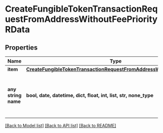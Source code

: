 # CreateFungibleTokenTransactionRequestFromAddressWithoutFeePriorityRData


## Properties
Name | Type | Description | Notes
------------ | ------------- | ------------- | -------------
**item** | [**CreateFungibleTokenTransactionRequestFromAddressWithoutFeePriorityRI**](CreateFungibleTokenTransactionRequestFromAddressWithoutFeePriorityRI.md) |  | 
**any string name** | **bool, date, datetime, dict, float, int, list, str, none_type** | any string name can be used but the value must be the correct type | [optional]

[[Back to Model list]](../README.md#documentation-for-models) [[Back to API list]](../README.md#documentation-for-api-endpoints) [[Back to README]](../README.md)


